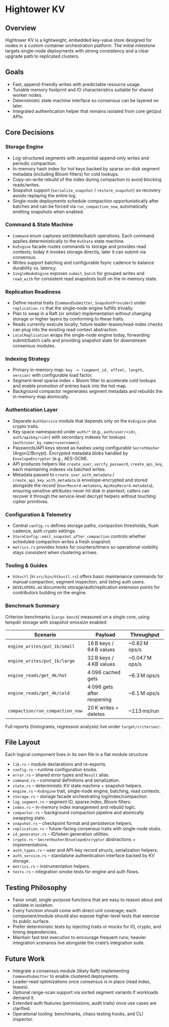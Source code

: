 # Hightower KV

## Overview
Hightower KV is a lightweight, embedded key-value store designed for nodes in a custom container orchestration platform. The initial milestone targets single-node deployments with strong consistency and a clear upgrade path to replicated clusters.

## Goals
- Fast, append-friendly writes with predictable resource usage.
- Tunable memory footprint and IO characteristics suitable for shared worker nodes.
- Deterministic state machine interface so consensus can be layered on later.
- Integrated authentication helper that remains isolated from core get/put APIs.

## Core Decisions
### Storage Engine
- Log-structured segments with sequential append-only writes and periodic compaction.
- In-memory hash index for hot keys backed by sparse on-disk segment metadata (including Bloom filters) for cold lookups.
- Copy-on-write rebuild of the index during compaction to avoid blocking reads/writes.
- Snapshot support (`serialize_snapshot` / `restore_snapshot`) so recovery avoids replaying the entire log.
- Single-node deployments schedule compaction opportunistically after batches and can be forced via `run_compaction_now`, automatically emitting snapshots when enabled.

### Command & State Machine
- `Command` enum captures set/delete/batch operations. Each command applies deterministically to the `KvState` state machine.
- `KvEngine` facade routes commands to storage and provides read contexts; today it invokes storage directly, later it can submit via consensus.
- Writes support batching and configurable fsync cadence to balance durability vs. latency.
- `SingleNodeEngine` exposes `submit_batch` for grouped writes and `read_with` for consistent read snapshots built on the in-memory state.

### Replication Readiness
- Define neutral traits (`CommandSubmitter`, `SnapshotProvider`) under `replication.rs` that the single-node engine fulfills trivially.
- Plan to swap in a Raft (or similar) implementation without changing storage or higher layers by conforming to these traits.
- Reads currently execute locally; future leader-leases/read-index checks can plug into the existing read context abstraction.
- `LocalReplication` wraps the single-node engine today, forwarding submit/batch calls and providing snapshot state for downstream consensus modules.

### Indexing Strategy
- Primary in-memory map: `key -> (segment_id, offset, length, version)` with configurable load factor.
- Segment-level sparse index + Bloom filter to accelerate cold lookups and enable promotion of entries back into the hot map.
- Background compactor regenerates segment metadata and rebuilds the in-memory map atomically.

### Authentication Layer
- Separate `AuthService` module that depends only on the `KvEngine` plus crypto traits.
- Key space namespaced under `auth/*` (e.g., `auth/user/<id>`, `auth/apikey/<id>`) with secondary indexes for lookups (`auth/user_by_name/<username>`).
- Passwords/API keys stored as hashes using configurable `SecretHasher` (Argon2/Bcrypt). Encrypted metadata blobs handled by `EnvelopeEncryptor` (e.g., AES-GCM).
- API produces helpers like `create_user`, `verify_password`, `create_api_key`, each maintaining indexes via batched writes.
- Metadata passed to `create_user_with_metadata` / `create_api_key_with_metadata` is envelope-encrypted and stored alongside the record (`UserRecord.metadata`, `ApiKeyRecord.metadata`), ensuring sensitive attributes never hit disk in plaintext; callers can recover it through the service-level decrypt helpers without touching cipher primitives.

### Configuration & Telemetry
- Central `config.rs` defines storage paths, compaction thresholds, flush cadence, auth crypto settings.
- `StoreConfig::emit_snapshot_after_compaction` controls whether scheduled compaction writes a fresh snapshot.
- `metrics.rs` provides hooks for counters/timers so operational visibility stays consistent when clustering arrives.

### Tooling & Guides
- `htkvctl` (in `src/bin/htkvctl.rs`) offers basic maintenance commands for manual
  compaction, segment inspection, and listing auth users.
- `DEVELOPERS.md` documents storage/auth/replication extension points for
  contributors building on the engine.

### Benchmark Summary
Criterion benchmarks (`cargo bench`) measured on a single core, using tempdir
storage with snapshot emission enabled:

| Scenario | Payload | Throughput |
|----------|---------|------------|
| `engine_writes/put_1k/small` | 16 B keys / 64 B values | ~0.82 M ops/s |
| `engine_writes/put_1k/large` | 32 B keys / 4 KB values | ~0.047 M ops/s |
| `engine_reads/get_4k/hot` | 4 096 cached gets | ~6.3 M ops/s |
| `engine_reads/get_4k/cold` | 4 096 gets after reopening | ~6.1 M ops/s |
| `compaction/run_compaction_now` | 20 K writes + deletes | ~113 ms/run |

Full reports (histograms, regression analysis) live under `target/criterion/`.

## File Layout
Each logical component lives in its own file in a flat module structure:
- `lib.rs` – module declarations and re-exports.
- `config.rs` – runtime configuration knobs.
- `error.rs` – shared error types and `Result` alias.
- `command.rs` – command definitions and serialization.
- `state.rs` – deterministic KV state machine + snapshot helpers.
- `engine.rs` – `KvEngine` trait, single-node engine, batching, read contexts.
- `storage.rs` – storage facade orchestrating log/index/compaction.
- `log_segment.rs` – segment IO, sparse index, Bloom filters.
- `index.rs` – in-memory index management and rebuild logic.
- `compactor.rs` – background compaction pipeline and atomically swapping state.
- `snapshot.rs` – checkpoint format and persistence helpers.
- `replication.rs` – future-facing consensus traits with single-node stubs.
- `id_generator.rs` – ID/token generation utilities.
- `crypto.rs` – `SecretHasher`/`EnvelopeEncryptor` abstractions + implementations.
- `auth_types.rs` – user and API-key record structs, serialization helpers.
- `auth_service.rs` – standalone authentication interface backed by KV storage.
- `metrics.rs` – instrumentation helpers.
- `tests.rs` – integration smoke tests for engine and auth flows.

## Testing Philosophy
- Favor small, single-purpose functions that are easy to reason about and validate in isolation.
- Every function should come with direct unit coverage; each component/module should also expose higher-level tests that exercise its public surface.
- Prefer deterministic tests by injecting traits or mocks for IO, crypto, and timing dependencies.
- Maintain fast test execution to encourage frequent runs; heavier integration scenarios live alongside the crate’s integration suite.

## Future Work
- Integrate a consensus module (likely Raft) implementing `CommandSubmitter` to enable clustered deployments.
- Leader-read optimizations once consensus is in place (read index, leases).
- Optional range-scan support via sorted segment variants if workloads demand it.
- Extended auth features (permissions, audit trails) once use cases are clarified.
- Operational tooling: benchmarks, chaos testing hooks, and CLI inspector.
